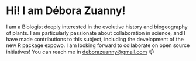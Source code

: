 # Hi! I am Débora Zuanny!

I am a Biologist deeply interested in the evolutive history and biogeography of plants. I am particularly passionate about collaboration in science, and I have made contributions to this subject, including the development of the new R package expowo. I am looking forward to collaborate on open source initiatives! You can reach me in deborazuanny@gmail.com 📫

<!---
deborazuanny/deborazuanny is a ✨ special ✨ repository because its `README.md` (this file) appears on your GitHub profile.
You can click the Preview link to take a look at your changes.
--->
